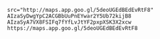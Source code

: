
                    src="http://maps.app.goo.gl/5deoUGEdBEdEvRtF8"
                    AIzaSyDwgYpC2ACGBbUuPnEYwar2Y5Ub72kijB8
                    AIzaSyA7VX8FSIFq7fYfLvJtYF2pxpXSK3X2xcw
                    https://maps.app.goo.gl/5deoUGEdBEdEvRtF8